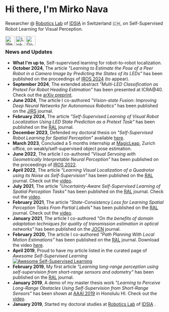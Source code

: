 # Hi there, I'm Mirko Nava

Researcher @ [Robotics Lab](https://idsia-robotics.github.io/) of [IDSIA](http://www.idsia.ch/idsia_en.html) in Switzerland 🇨🇭, on Self-Supervised Robot Learning for Visual Perception.

[<img align="left" alt="Website" width="30vmax" src="https://www.iconfinder.com/icons/9034838/download/svg/4096" />](https://mirko.nava.website)
[<img align="left" alt="LinkedIn" width="30vmax" src="https://www.iconfinder.com/icons/1269936/download/svg/4096" />](https://www.linkedin.com/in/mirko-nava)
[<img align="left" alt="Google Scholar" width="30vmax" src="https://cdn.jsdelivr.net/npm/simple-icons@v3/icons/googlescholar.svg" />](https://scholar.google.com/citations?user=baTfv5MAAAAJ)

<br/>

### News and Updates

- **What I'm up to**, Self-supervised learning for robot-to-robot localization.
- **October 2024**, The article *"Learning to Estimate the Pose of a Peer Robot in a Camera Image by Predicting the States of its LEDs"* has been published on the proceedings of [IROS 2024](https://ieeexplore.ieee.org/servlet/opac?punumber=10801246) (to appear).
- **September 2024**, The extended abstract *"Multi-LED Classification as Pretext For Robot Heading Estimation"* has been presented at ICRA@40. Check out the [arXiv preprint](https://arxiv.org/abs/2410.04536).
- **June 2024**, The article I co-authored *"Vision-state Fusion: Improving Deep Neural Networks for Autonomous Robotics"* has been published on the [JIRS](https://link.springer.com/article/10.1007/s10846-024-02091-6) journal.
- **February 2024**, The article *"Self-Supervised Learning of Visual Robot Localization Using LED State Prediction as a Pretext Task"* has been published on the [RAL](https://doi.org/10.1109/LRA.2024.3365973) journal. 
- **December 2023**, Defended my doctoral thesis on *"Self-Supervised Robot Learning for Spatial Perception"* available [here](
https://susi.usi.ch/usi/documents/327660).
- **March 2023**, Concluded a 5 months internship at [MagicLeap](https://www.magicleap.com), Zurich office, on weakly/self-supervised object pose estimation.
- **June 2022**, The article I co-authored *"Visual Servoing with Geometrically Interpretable Neural Perception"* has been published on the proceedings of [IROS 2022](https://doi.org/10.1109/IROS47612.2022.9982163).
- **April 2022**, The article *"Learning Visual Localization of a Quadrotor using its Noise as Self-Supervision"* has been published on the [RAL](https://doi.org/10.1109/LRA.2022.3143565) journal. Check out the [video](https://www.youtube.com/watch?v=fuexj03mGNo).
- **July 2021**, The article *"Uncertainty-Aware Self-Supervised Learning of Spatial Perception Tasks"* has been published on the [RAL](https://doi.org/10.1109/LRA.2021.3095269) journal. Check out the [video](https://www.youtube.com/watch?v=G3cIDRrkfZY).
- **February 2021**, The article *"State-Consistency Loss for Learning Spatial Perception Tasks From Partial Labels"* has been published on the [RAL](https://ieeexplore.ieee.org/document/9345348) journal. Check out the [video](https://www.youtube.com/watch?v=AD69cYFinzc).
- **January 2021**, The article I co-authored *"On the benefits of domain adaptation techniques for quality of transmission estimation in optical networks"* has been published on the [JOCN](https://doi.org/10.1364/JOCN.401915) journal.
- **February 2020**, The article I co-authored *"Path Planning With Local Motion Estimations"* has been published on the [RAL](https://ieeexplore.ieee.org/abstract/document/8988152) journal. Download the video [here](https://github.com/idsia-robotics/pplanning-local-estimations/blob/master/video.mp4).
- **April 2019**, Proud to have my article listed in the curated page of *Awesome Self-Supervised Learning* [![Awesome Self-Supervised Learning](https://awesome.re/badge.svg)](https://github.com/jason718/awesome-self-supervised-learning#robotics)
- **February 2019**, My first article *"Learning long-range perception using self-supervision from short-range sensors and odometry"* has been published on the [RAL](https://ieeexplore.ieee.org/abstract/document/8624299) journal.
- **January 2019**, A demo of my master thesis work *"Learning to Perceive Long-Range Obstacles Using Self-Supervision from Short-Range Sensors"* has been shown at [AAAI 2019](https://aaai.org/ojs/index.php/AAAI/article/view/5071) in Honolulu HI. Check out the [video](https://www.youtube.com/watch?v=JvtDGO43qew).
- **January 2019**, Started my doctoral studies at [Robotics Lab](https://idsia-robotics.github.io/) of [IDSIA](http://www.idsia.ch/idsia_en.html) .

<br/>

<!-- [![Mirko Nava GitHub](https://github-readme-stats.vercel.app/api?username=Mirko-Nava)](https://github.com/anuraghazra/github-readme-stats) -->
